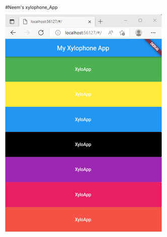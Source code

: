 #Neem's xylophone_App

<img src="https://github.com/abdullahwale/flutter3.0_2022_yt_tutorials/blob/main/xylophone_2022_fall/output/xylophone.png">
